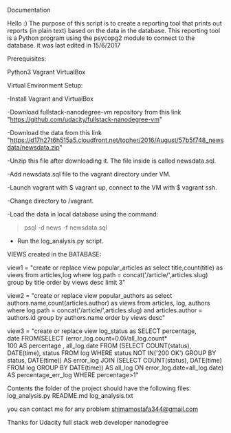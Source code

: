 Documentation 

 Hello :)
The purpose of this script is to create a reporting tool that prints out reports (in plain text) based on the data in the database. This reporting tool is a Python program using the psycopg2 module to connect to the database.
it was last edited in 15/6/2017 

Prerequisites:

Python3
Vagrant
VirtualBox

Virtual Environment Setup:

-Install Vagrant and VirtualBox

-Download fullstack-nanodegree-vm repository from this link 
"https://github.com/udacity/fullstack-nanodegree-vm"

-Download the data from this link
"https://d17h27t6h515a5.cloudfront.net/topher/2016/August/57b5f748_newsdata/newsdata.zip"

-Unzip this file after downloading it. The file inside is called newsdata.sql.

-Add newsdata.sql file to the vagrant directory under VM.

-Launch vagrant with $ vagrant up, connect to the VM with $ vagrant ssh.

-Change directory to /vagrant.

-Load the data in local database using the command:
 > psql -d news -f newsdata.sql

- Run the log_analysis.py script. 


VIEWS created in the BATABASE:
 
view1 = "create or replace view popular_articles as
         select title,count(title) as views from articles,log
         where log.path = concat('/article/',articles.slug)
         group by title order by views desc limit 3"

view2 = "create or replace view popular_authors as select
         authors.name,count(articles.author) as views from 
         articles, log, authors where 
         log.path =  concat('/article/',articles.slug) and
         articles.author = authors.id
         group by authors.name order by views desc"

view3 = "create or replace view log_status as SELECT percentage,   
         date FROM(SELECT (error_log.count+0.0)/all_log.count*       
         100 AS percentage , all_log.date FROM
         (SELECT COUNT(status), DATE(time), status FROM log
         WHERE status NOT IN('200 OK')
         GROUP BY status, DATE(time)) AS error_log
         JOIN (SELECT COUNT(status), DATE(time) FROM log
         GROUP BY DATE(time)) AS all_log
         ON error_log.date=all_log.date) AS percentage_err_log
         WHERE percentage>1"


 
Contents 
the folder of the project should have the following files:
log_analysis.py
README.md
log_analysis.txt


you can contact me for any problem 
shimamostafa344@gmail.com

Thanks for Udacity full stack web developer nanodegree
















